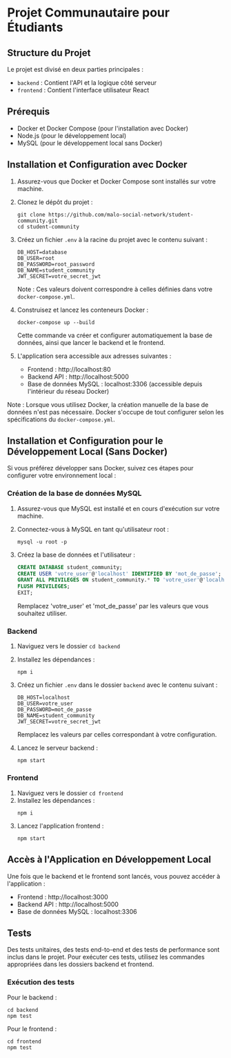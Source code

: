 # Projet Communautaire pour Étudiants

## Structure du Projet

Le projet est divisé en deux parties principales :
- `backend` : Contient l'API et la logique côté serveur
- `frontend` : Contient l'interface utilisateur React

## Prérequis

- Docker et Docker Compose (pour l'installation avec Docker)
- Node.js (pour le développement local)
- MySQL (pour le développement local sans Docker)

## Installation et Configuration avec Docker

1. Assurez-vous que Docker et Docker Compose sont installés sur votre machine.

2. Clonez le dépôt du projet :
   ```
   git clone https://github.com/malo-social-network/student-community.git
   cd student-community
   ```

3. Créez un fichier `.env` à la racine du projet avec le contenu suivant :
   ```
   DB_HOST=database
   DB_USER=root
   DB_PASSWORD=root_password
   DB_NAME=student_community
   JWT_SECRET=votre_secret_jwt
   ```
   Note : Ces valeurs doivent correspondre à celles définies dans votre `docker-compose.yml`.

4. Construisez et lancez les conteneurs Docker :
   ```
   docker-compose up --build
   ```

   Cette commande va créer et configurer automatiquement la base de données, ainsi que lancer le backend et le frontend.

5. L'application sera accessible aux adresses suivantes :
   - Frontend : http://localhost:80
   - Backend API : http://localhost:5000
   - Base de données MySQL : localhost:3306 (accessible depuis l'intérieur du réseau Docker)

Note : Lorsque vous utilisez Docker, la création manuelle de la base de données n'est pas nécessaire. Docker s'occupe de tout configurer selon les spécifications du `docker-compose.yml`.

## Installation et Configuration pour le Développement Local (Sans Docker)

Si vous préférez développer sans Docker, suivez ces étapes pour configurer votre environnement local :

### Création de la base de données MySQL

1. Assurez-vous que MySQL est installé et en cours d'exécution sur votre machine.

2. Connectez-vous à MySQL en tant qu'utilisateur root :
   ```
   mysql -u root -p
   ```

3. Créez la base de données et l'utilisateur :
   ```sql
   CREATE DATABASE student_community;
   CREATE USER 'votre_user'@'localhost' IDENTIFIED BY 'mot_de_passe';
   GRANT ALL PRIVILEGES ON student_community.* TO 'votre_user'@'localhost';
   FLUSH PRIVILEGES;
   EXIT;
   ```

   Remplacez 'votre_user' et 'mot_de_passe' par les valeurs que vous souhaitez utiliser.

### Backend

1. Naviguez vers le dossier `cd backend`
2. Installez les dépendances :
   ```
   npm i
   ```
3. Créez un fichier `.env` dans le dossier `backend` avec le contenu suivant :
   ```
   DB_HOST=localhost
   DB_USER=votre_user
   DB_PASSWORD=mot_de_passe
   DB_NAME=student_community
   JWT_SECRET=votre_secret_jwt
   ```
   Remplacez les valeurs par celles correspondant à votre configuration.

4. Lancez le serveur backend :
   ```
   npm start
   ```

### Frontend

1. Naviguez vers le dossier `cd frontend`
2. Installez les dépendances :
   ```
   npm i
   ```
3. Lancez l'application frontend :
   ```
   npm start
   ```

## Accès à l'Application en Développement Local

Une fois que le backend et le frontend sont lancés, vous pouvez accéder à l'application :

- Frontend : http://localhost:3000
- Backend API : http://localhost:5000
- Base de données MySQL : localhost:3306

## Tests

Des tests unitaires, des tests end-to-end et des tests de performance sont inclus dans le projet. Pour exécuter ces tests, utilisez les commandes appropriées dans les dossiers backend et frontend.

### Exécution des tests

Pour le backend :
```
cd backend
npm test
```

Pour le frontend :
```
cd frontend
npm test
```
